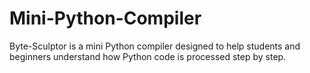 # Mini-Python-Compiler
Byte-Sculptor is a mini Python compiler designed to help students and beginners understand how Python code is processed step by step.
